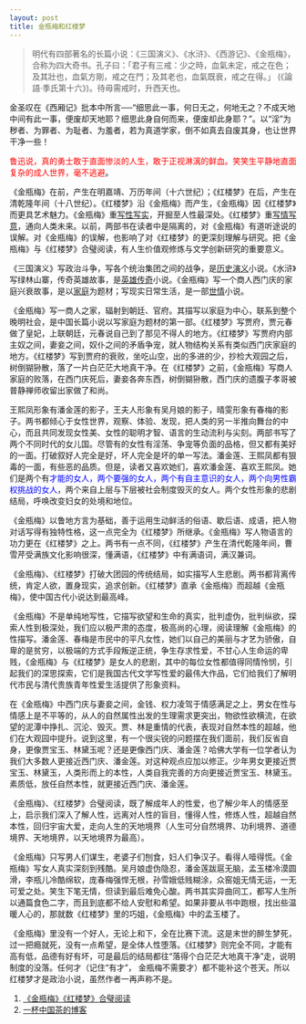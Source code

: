 ```yaml
---
layout: post
title: 金瓶梅和红楼梦
---
```


>明代有四部著名的长篇小说：《三国演义》、《水浒》、《西游记》、《金瓶梅》，合称为四大奇书。孔子曰：「君子有三戒：少之時，血氣未定，戒之在色；及其壯也，血氣方剛，戒之在鬥；及其老也，血氣既衰，戒之在得。」 (《論語·季氏第十六》)。待毋需戒时，升西天也。

金圣叹在《西厢记》批本中所言──“细思此一事，何日无之，何地无之？不成天地中间有此一事，便废却天地耶？细思此身自何而来，便废却此身耶？”。以“淫”为秽者、为罪者、为耻者、为羞者，若为真道学家，倒不如真去自废其身，也让世界干净一些！

<span style="color:red">鲁迅说，真的勇士敢于直面惨淡的人生，敢于正视淋漓的鲜血。笑笑生平静地直面复杂的成人世界，毫不逃避</span>。

《金瓶梅》在前，产生在明嘉靖、万历年间（十六世纪）；《红楼梦》在后，产生在清乾隆年间（十八世纪）。《红楼梦》沿《金瓶梅》而产生，《金瓶梅》因《红楼梦》而更具艺术魅力。《金瓶梅》重<u>写性写实</u>，开掘至人性最深处。《红楼梦》重<u>写情写意</u>，通向人类未来。以前，两部书在读者中是隔离的，对《金瓶梅》有道听途说的误解。对《金瓶梅》的误解，也影响了对《红楼梦》的更深刻理解与研究。把《金瓶梅》与《红楼梦》合璧阅读，有人生价值观修炼与文学创新研究的重要意义。

《三国演义》写政治斗争，写各个统治集团之间的战争，是<u>历史演义</u>小说。《水浒》写绿林山寨，传奇英雄故事，是<u>英雄传奇</u>小说。《金瓶梅》写一个商人西门庆的家庭兴衰故事，是以<u>家庭</u>为题材；写现实日常生活，是一部<u>世情</u>小说。

《金瓶梅》写一商人之家，辐射到朝廷、官府。其描写以家庭为中心，联系到整个晚明社会，是中国长篇小说以写家庭为题材的第一部。《红楼梦》写贾府，贾元春做了皇妃，上联朝廷，元春说自己到了那见不得人的地方。《红楼梦》写贾府内部主奴之间，妻妾之间，奴仆之间的矛盾争宠，就人物结构关系有类似西门庆家庭的地方。《红楼梦》写到贾府的衰败，坐吃山空，出的多进的少，抄检大观园之后，树倒猢狲散，落了一片白茫茫大地真干净。在《红楼梦》之前，《金瓶梅》写商人家庭的败落，在西门庆死后，妻妾各奔东西，树倒猢狲散，西门庆的遗腹子孝哥被普静禅师收留出家做了和尚。

王熙凤形象有潘金莲的影子，王夫人形象有吴月娘的影子，晴雯形象有春梅的影子。两书都倾心于女性世界，观察、体验、发现，把人类的另一半推向舞台的中心，而且共同发现女性美、女性的聪明才智、语言的生动流利与尖刻。两部书写了两个不同时代的女儿国。尽管有的女性有淫荡、争宠等负面的品格，但又都有美好的一面。打破叙好人完全是好，坏人完全是坏的单一写法。潘金莲、王熙凤都有狠毒的一面，有些恶的品质。但是，读者又喜欢她们，喜欢潘金莲、喜欢王熙凤。她们是两个有<span style="color:blue">才能的女人，两个要强的女人，两个有自主意识的女人，两个向男性霸权挑战的女人</span>，两个来自上层与下层被社会制度毁灭的女人。两个女性形象的悲剧结局，呼唤改变妇女的处境和地位。

《金瓶梅》以鲁地方言为基础，善于运用生动鲜活的俗语、歇后语、成语，把人物对话写得有独特性格，这一点完全为《红楼梦》所继承。《金瓶梅》写人物语言的功力更在《红楼梦》之上。两书有一点不同，《红楼梦》产生在清代乾隆年间，曹雪芹受满族文化影响很深，懂满语，《红楼梦》中有满语词，满汉兼词。

《金瓶梅》、《红楼梦》打破大团园的传统结局，如实描写人生悲剧。两书都背离传统，肯定人欲，置身现实，追求创新。《红楼梦》直承《金瓶梅》而超越《金瓶梅》，使中国古代小说达到最高峰。

《金瓶梅》不是单纯地写性，它描写欲望和生命的真实，批判虚伪，批判纵欲，探索人性到极深处，我们应以极严肃的态度，极高尚的心理，阅读理解《金瓶梅》的性描写。潘金莲、春梅是市民中的平凡女性，她们以自己的美丽与才艺为骄傲，自卑的是贫穷，以极端的方式手段叛逆正统，争生存求性爱，不甘心人生命运的卑贱，《金瓶梅》与《红楼梦》是女人的悲剧，其中的每位女性都值得同情怜悯，引起我们的深思探索，它们是我国古代文学写性爱的最伟大作品，它们给我们了解明代市民与清代贵族青年性爱生活提供了形象资料。

在《金瓶梅》中西门庆与妻妾之间，金钱、权力凌驾于情感满足之上，男女在性与情感上是不平等的，从人的自然属性出发的生理需求更突出，物欲性欲横流，在欲望的泥潭中挣扎、沉沦、毁灭。贾、林是重情的代表，表现对自然本性的超越，他们在大观园中提升。说到这里，有一个很尖锐的问题摆在我们面前，我们反省自身，更像贾宝玉、林黛玉呢？还是更像西门庆、潘金莲？哈佛大学有一位学者认为我们大多数人更接近西门庆、潘金莲。对这种观点应加以修正。少年男女更接近贾宝玉、林黛玉，人类形而上的本性，人类自我完善的方向更接近贾宝玉、林黛玉。素质低，放任自然本性，就更接近西门庆、潘金莲。

《金瓶梅》、《红楼梦》合璧阅读，既了解成年人的性爱，也了解少年人的情感至上，启示我们深入了解人性，远离对人性的盲目，懂得人性，修炼人性，超越自然本性，回归宇宙大爱，走向人生的天地境界（人生可分自然境界、功利境界、道德境界、天地境界，以天地境界为最高）。

《金瓶梅》只写男人们谋生，老婆子们刨食，妇人们争汉子。看得人噎得慌。《金瓶梅》写女人真实深刻到残酷。吴月娘虚伪隐忍，潘金莲跋扈无脑，孟玉楼冷漠圆滑，李瓶儿冷酷绵软，庞春梅强悍无根，孙雪娥低贱糊涂，众窑姐无情无运，一无可爱之处。笑生下笔无情，但读到最后难免心酸。两书其实异曲同工，都写人生所以通篇食色二字，而且到底都不给人安慰和希望。如果非要从书中跑根，找出些温暖人心的，那就数《红楼梦》里的巧姐，《金瓶梅》中的孟玉楼了。

《金瓶梅》里没有一个好人，无论上和下，全在比赛下流。这是末世的醉生梦死，过一把瘾就死，没有一点希望，是全体人性堕落。《红楼梦》则完全不同，才能有高有低，品德有好有坏，可是最后的结局都往“落得个白茫茫大地真干净”走，说明制度的没落。任何才（记住“有才”， 金瓶梅不需要才）都不能补这个苍天。所以红楼梦才是政治小说，虽然作者一再声称不是。

1. [《金瓶梅》《红楼梦》合璧阅读](http://www.guoxue.com/?p=8627)
2. [一杯中国茶的博客](http://blog.creaders.net/u/5517/201508/229039.html)